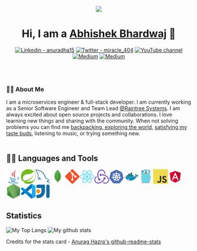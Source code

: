 <div align="center">
<img src="https://media.giphy.com/media/cLGu3Icy4OImKOJpai/giphy.gif" height="200"  />
  
# Hi, I am a [Abhishek Bhardwaj][website]  👋 
[<img height="30" alt="Linkedin - anuradha15" src="https://img.shields.io/badge/linkedin-blue.svg?&style=for-the-badge&logo=linkedin&logoColor=white" />][LinkedIn]
[<img height="30" alt="Twitter - miracle_404" src="https://img.shields.io/badge/twitter-%231DA1F2.svg?&style=for-the-badge&logo=twitter&logoColor=white" />][Twitter] 
[<img height="30" alt="YouTube channel" src = "https://img.shields.io/badge/Youtube-%23E4405F.svg?&style=for-the-badge&logo=Youtube&logoColor=white">][Youtube]
[<img height="30" alt="Medium" src = "https://img.shields.io/badge/Medium-black?&style=for-the-badge&logo=medium">][medium]
[<img height="30" alt="Medium" src = "https://img.shields.io/badge/Facebook-white?style=for-the-badge&logo=facebook">][Facebook]
</div>
<br/>
<br/>

### 🤵‍♂️ About Me 

I am a microservices engineer & full-stack developer. I am currently working as a Senior Software Engineer and Team Lead [@Raintree Systems](https://www.raintreeinc.com/). I am always excited about open source projects and collaborations. I love learning new things and sharing with the community. When not solving problems you can find me [backpacking, exploring the world][Instagram-nomadic], [satisfying my taste buds][Instagram-desithali], listening to music, or trying something new.
<br/>
<br/>

## 👨‍💻 Languages and Tools

<div>
<img align="left" alt="HTML5" height="40"  src="https://raw.githubusercontent.com/devicons/devicon/master/icons/java/java-original.svg" />
<img align="left" alt="CSS3" height="40" src="https://raw.githubusercontent.com/devicons/devicon/master/icons/spring/spring-original.svg" />
<img align="left" alt="Sass" height="40" src="https://raw.githubusercontent.com/devicons/devicon/master/icons/mysql/mysql-original.svg" />
<img align="left" alt="mongoDb" height="40" src="https://raw.githubusercontent.com/devicons/devicon/master/icons/mongodb/mongodb-original.svg" /> 
<img align="left" alt="Git" height="40" src="https://raw.githubusercontent.com/devicons/devicon/master/icons/git/git-original.svg" /> 
<img align="left" alt="React" height="40" src="https://raw.githubusercontent.com/devicons/devicon/master/icons/react/react-original.svg" />
<img align="left" alt="Redux" height="40"  src="https://raw.githubusercontent.com/devicons/devicon/master/icons/redux/redux-original.svg" />
<img align="left" alt="Kubernetes" height="40" src="https://raw.githubusercontent.com/devicons/devicon/master/icons/kubernetes/kubernetes-plain.svg" />
<img align="left" alt="Docker" height="40" src="https://raw.githubusercontent.com/devicons/devicon/master/icons/docker/docker-original.svg" />
<img align="left" alt="Golang" height="40" src="https://raw.githubusercontent.com/devicons/devicon/master/icons/go/go-original.svg" /> 
<img align="left" alt="JS"height="40" src="https://raw.githubusercontent.com/github/explore/80688e429a7d4ef2fca1e82350fe8e3517d3494d/topics/javascript/javascript.png" />
<img align="left" alt="Angular"height="40" src="https://raw.githubusercontent.com/github/explore/80688e429a7d4ef2fca1e82350fe8e3517d3494d/topics/angular/angular.png" />
<img align="left" alt="NodeJS"height="40" src="https://raw.githubusercontent.com/github/explore/80688e429a7d4ef2fca1e82350fe8e3517d3494d/topics/nodejs/nodejs.png" />
<img align="left" alt="VS Code"height="40" src="https://raw.githubusercontent.com/github/explore/80688e429a7d4ef2fca1e82350fe8e3517d3494d/topics/visual-studio-code/visual-studio-code.png" />
<img align="left" alt="InteliJ"height="40" src="https://raw.githubusercontent.com/devicons/devicon/master/icons/intellij/intellij-original.svg" />
</div>
<br/>
<br/>
<br/>
<br/>
<br/>


## Statistics

![My Top Langs](https://github-readme-stats.vercel.app/api/top-langs/?username=abhishekbhar&layout=compact&theme=radical&exclude_repo=theImortalsOfMeluha-AR-&hide=html,css,c#)
![My github stats](https://github-readme-stats.vercel.app/api?username=abhishekbhar&show_icons=true&include_all_commits=true&theme=radical&hide=issues,contribs)

Credits for the stats card - [Anurag Hazra's github-readme-stats](https://github.com/anuraghazra/github-readme-stats)














[website]: https://www.abhibhr.com
[LinkedIn]: https://www.linkedin.com/in/abhishekbhr
[Facebook]: https://www.facebook.com/abhishekbhr28
[Twitter]: https://twitter.com/_abhishekbhr
[Instagram]: https://www.instagram.com/_abhishekbhr
[Medium]: https://medium.com/@abhishekbhr
[Youtube]: #
[Instagram-nomadic]: https://www.instagram.com/nomadicengineers
[Instagram-desithali]: https://www.instagram.com/_desithali
